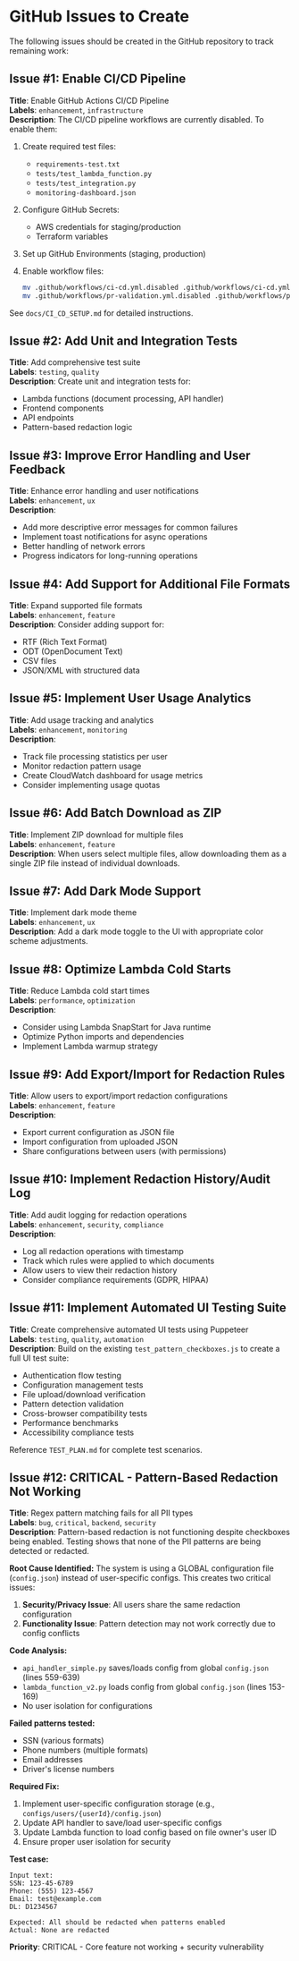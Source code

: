 # GitHub Issues to Create

The following issues should be created in the GitHub repository to track remaining work:

## Issue #1: Enable CI/CD Pipeline
**Title**: Enable GitHub Actions CI/CD Pipeline  
**Labels**: `enhancement`, `infrastructure`  
**Description**:
The CI/CD pipeline workflows are currently disabled. To enable them:

1. Create required test files:
   - `requirements-test.txt`
   - `tests/test_lambda_function.py`
   - `tests/test_integration.py`
   - `monitoring-dashboard.json`

2. Configure GitHub Secrets:
   - AWS credentials for staging/production
   - Terraform variables

3. Set up GitHub Environments (staging, production)

4. Enable workflow files:
   ```bash
   mv .github/workflows/ci-cd.yml.disabled .github/workflows/ci-cd.yml
   mv .github/workflows/pr-validation.yml.disabled .github/workflows/pr-validation.yml
   ```

See `docs/CI_CD_SETUP.md` for detailed instructions.

## Issue #2: Add Unit and Integration Tests
**Title**: Add comprehensive test suite  
**Labels**: `testing`, `quality`  
**Description**:
Create unit and integration tests for:
- Lambda functions (document processing, API handler)
- Frontend components
- API endpoints
- Pattern-based redaction logic

## Issue #3: Improve Error Handling and User Feedback
**Title**: Enhance error handling and user notifications  
**Labels**: `enhancement`, `ux`  
**Description**:
- Add more descriptive error messages for common failures
- Implement toast notifications for async operations
- Better handling of network errors
- Progress indicators for long-running operations

## Issue #4: Add Support for Additional File Formats
**Title**: Expand supported file formats  
**Labels**: `enhancement`, `feature`  
**Description**:
Consider adding support for:
- RTF (Rich Text Format)
- ODT (OpenDocument Text)
- CSV files
- JSON/XML with structured data

## Issue #5: Implement User Usage Analytics
**Title**: Add usage tracking and analytics  
**Labels**: `enhancement`, `monitoring`  
**Description**:
- Track file processing statistics per user
- Monitor redaction pattern usage
- Create CloudWatch dashboard for usage metrics
- Consider implementing usage quotas

## Issue #6: Add Batch Download as ZIP
**Title**: Implement ZIP download for multiple files  
**Labels**: `enhancement`, `feature`  
**Description**:
When users select multiple files, allow downloading them as a single ZIP file instead of individual downloads.

## Issue #7: Add Dark Mode Support
**Title**: Implement dark mode theme  
**Labels**: `enhancement`, `ux`  
**Description**:
Add a dark mode toggle to the UI with appropriate color scheme adjustments.

## Issue #8: Optimize Lambda Cold Starts
**Title**: Reduce Lambda cold start times  
**Labels**: `performance`, `optimization`  
**Description**:
- Consider using Lambda SnapStart for Java runtime
- Optimize Python imports and dependencies
- Implement Lambda warmup strategy

## Issue #9: Add Export/Import for Redaction Rules
**Title**: Allow users to export/import redaction configurations  
**Labels**: `enhancement`, `feature`  
**Description**:
- Export current configuration as JSON file
- Import configuration from uploaded JSON
- Share configurations between users (with permissions)

## Issue #10: Implement Redaction History/Audit Log
**Title**: Add audit logging for redaction operations  
**Labels**: `enhancement`, `security`, `compliance`  
**Description**:
- Log all redaction operations with timestamp
- Track which rules were applied to which documents
- Allow users to view their redaction history
- Consider compliance requirements (GDPR, HIPAA)

## Issue #11: Implement Automated UI Testing Suite
**Title**: Create comprehensive automated UI tests using Puppeteer  
**Labels**: `testing`, `quality`, `automation`  
**Description**:
Build on the existing `test_pattern_checkboxes.js` to create a full UI test suite:
- Authentication flow testing
- Configuration management tests
- File upload/download verification
- Pattern detection validation
- Cross-browser compatibility tests
- Performance benchmarks
- Accessibility compliance tests

Reference `TEST_PLAN.md` for complete test scenarios.

## Issue #12: CRITICAL - Pattern-Based Redaction Not Working
**Title**: Regex pattern matching fails for all PII types  
**Labels**: `bug`, `critical`, `backend`, `security`  
**Description**:
Pattern-based redaction is not functioning despite checkboxes being enabled. Testing shows that none of the PII patterns are being detected or redacted.

**Root Cause Identified:**
The system is using a GLOBAL configuration file (`config.json`) instead of user-specific configs. This creates two critical issues:
1. **Security/Privacy Issue**: All users share the same redaction configuration
2. **Functionality Issue**: Pattern detection may not work correctly due to config conflicts

**Code Analysis:**
- `api_handler_simple.py` saves/loads config from global `config.json` (lines 559-639)
- `lambda_function_v2.py` loads config from global `config.json` (lines 153-169)
- No user isolation for configurations

**Failed patterns tested:**
- SSN (various formats)
- Phone numbers (multiple formats)
- Email addresses
- Driver's license numbers

**Required Fix:**
1. Implement user-specific configuration storage (e.g., `configs/users/{userId}/config.json`)
2. Update API handler to save/load user-specific configs
3. Update Lambda function to load config based on file owner's user ID
4. Ensure proper user isolation for security

**Test case:**
```
Input text:
SSN: 123-45-6789
Phone: (555) 123-4567
Email: test@example.com
DL: D1234567

Expected: All should be redacted when patterns enabled
Actual: None are redacted
```

**Priority**: CRITICAL - Core feature not working + security vulnerability